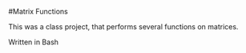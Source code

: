 #Matrix Functions

This was a class project, that performs several functions on matrices.

Written in Bash

